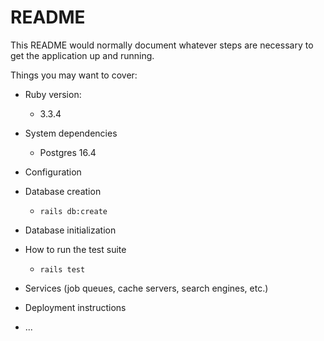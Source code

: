 # README

This README would normally document whatever steps are necessary to get the
application up and running.

Things you may want to cover:

* Ruby version:
  - 3.3.4

* System dependencies
  * Postgres 16.4

* Configuration

* Database creation
  * `rails db:create`

* Database initialization

* How to run the test suite
  * `rails test`

* Services (job queues, cache servers, search engines, etc.)

* Deployment instructions

* ...
